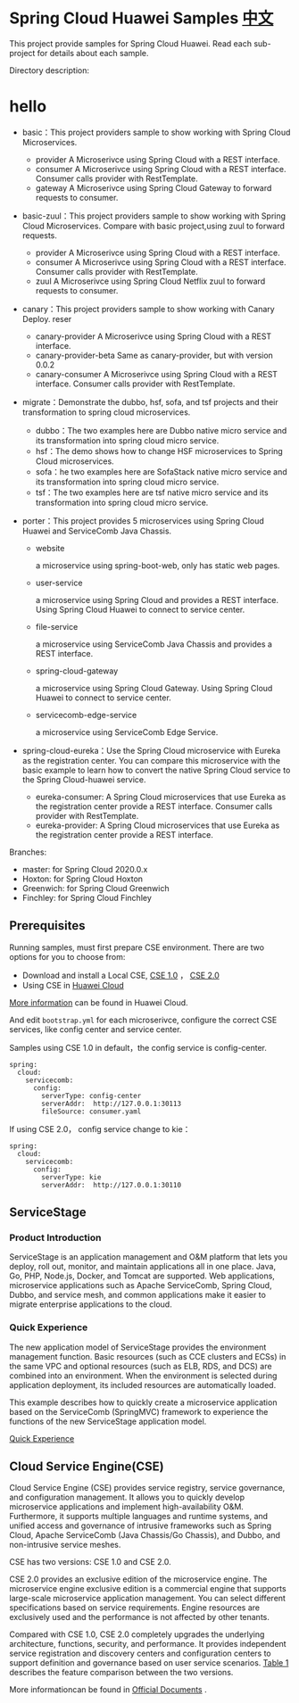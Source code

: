 # Spring Cloud Huawei Samples [中文](README_CN.md) 

This project provide samples for Spring Cloud Huawei. Read each sub-project for details about each sample. 

Directory description:
# hello
- basic：This project providers sample to show working with Spring Cloud Microservices. 
  - provider A Microserivce using Spring Cloud with a REST interface.
  - consumer A Microserivce using Spring Cloud with a REST interface. Consumer calls provider with RestTemplate.
  - gateway A Microserivce using Spring Cloud Gateway to forward requests to consumer.
- basic-zuul：This project providers sample to show working with Spring Cloud Microservices. Compare with basic project,using zuul to forward requests. 
  - provider A Microserivce using Spring Cloud with a REST interface.
  - consumer A Microserivce using Spring Cloud with a REST interface. Consumer calls provider with RestTemplate.
  - zuul A Microserivce using Spring Cloud Netflix zuul to forward requests to consumer.

- canary：This project providers sample to show working with Canary Deploy. 
reser
  - canary-provider A Microserivce using Spring Cloud with a REST interface.
  - canary-provider-beta Same as canary-provider, but with version 0.0.2
  - canary-consumer A Microserivce using Spring Cloud with a REST interface. Consumer calls provider with RestTemplate.

- migrate：Demonstrate the dubbo, hsf, sofa, and tsf projects and their transformation to spring cloud microservices.

  - dubbo：The two examples here are Dubbo native micro service and its transformation into spring cloud micro service.
  - hsf：The demo shows how to change HSF microservices to Spring Cloud microservices. 
  - sofa：he two examples here are SofaStack native micro service and its transformation into spring cloud micro service.
  - tsf：The two examples here are tsf native micro service and its transformation into spring cloud micro service.

- porter：This project provides 5 microservices using Spring Cloud Huawei and ServiceComb Java Chassis. 

  - website

    a microservice using spring-boot-web, only has static web pages.

  - user-service

    a microservice using Spring Cloud and provides a REST interface. Using Spring Cloud Huawei to connect to service center.

  - file-service

    a microservice using ServiceComb Java Chassis and provides a REST interface.

  - spring-cloud-gateway

    a microservice using Spring Cloud Gateway. Using Spring Cloud Huawei to connect to service center.

  - servicecomb-edge-service

    a microservice using ServiceComb Edge Service.

- spring-cloud-eureka：Use the Spring Cloud microservice with Eureka as the registration center. You can compare this microservice with the basic example to learn how to convert the native Spring Cloud service to the Spring Cloud-huawei service.

  - eureka-consumer: A Spring Cloud microservices that use Eureka as the registration center provide a REST interface. Consumer calls provider with RestTemplate.
  - eureka-provider: A Spring Cloud microservices that use Eureka as the registration center provide a REST interface.

Branches:

* master: for Spring Cloud 2020.0.x
* Hoxton: for Spring Cloud Hoxton
* Greenwich: for Spring Cloud Greenwich
* Finchley: for Spring Cloud Finchley

## Prerequisites

Running samples, must first prepare CSE environment. There are two options for you to choose from:

* Download and install a Local CSE,  [CSE 1.0](https://support.huaweicloud.com/devg-servicestage/ss-devg-0034.html) ， [CSE 2.0](https://support.huaweicloud.com/devg-cse/cse_devg_0036.html)  
* Using CSE in [Huawei Cloud ](https://support.huaweicloud.com/qs-cse/cse_qs_0002.html)

[More information](https://support.huaweicloud.com/devg-cse/cse_devg_0006.html) can be found in Huawei Cloud. 

And edit `bootstrap.yml` for each microserivce, configure the correct CSE services, like config center and service center.

Samples using CSE 1.0 in default，the config service is config-center. 

```
spring:
  cloud:
    servicecomb:
      config:
        serverType: config-center
        serverAddr:  http://127.0.0.1:30113
        fileSource: consumer.yaml
```

If using  CSE 2.0， config service change to kie：

```
spring:
  cloud:
    servicecomb:
      config:
        serverType: kie
        serverAddr:  http://127.0.0.1:30110
```

## ServiceStage

### Product Introduction

ServiceStage is an application management and O&M platform that lets you deploy, roll out, monitor, and maintain applications all in one place. Java, Go, PHP, Node.js, Docker, and Tomcat are supported. Web applications, microservice applications such as Apache ServiceComb, Spring Cloud, Dubbo, and service mesh, and common applications make it easier to migrate enterprise applications to the cloud.

### Quick Experience

The new application model of ServiceStage provides the environment management function. Basic resources (such as CCE clusters and ECSs) in the same VPC and optional resources (such as ELB, RDS, and DCS) are combined into an environment. When the environment is selected during application deployment, its included resources are automatically loaded.

This example describes how to quickly create a microservice application based on the ServiceComb (SpringMVC) framework to experience the functions of the new ServiceStage application model.

[Quick Experience](https://support.huaweicloud.com/intl/en-us/qs-servicestage/servicestage_qs_0025.html)

## Cloud Service Engine(CSE)

Cloud Service Engine (CSE) provides service registry, service governance, and configuration management. It allows you to quickly develop microservice applications and implement high-availability O&M. Furthermore, it supports multiple languages and runtime systems, and unified access and governance of intrusive frameworks such as Spring Cloud, Apache ServiceComb (Java Chassis/Go Chassis), and Dubbo, and non-intrusive service meshes. 

CSE has two versions: CSE 1.0 and CSE 2.0.

CSE 2.0 provides an exclusive edition of the microservice engine. The microservice engine exclusive edition is a commercial engine that supports large-scale microservice application management. You can select different specifications based on service requirements. Engine resources are exclusively used and the performance is not affected by other tenants.

Compared with CSE 1.0, CSE 2.0 completely upgrades the underlying architecture, functions, security, and performance. It provides independent service registration and discovery centers and configuration centers to support definition and governance based on user service scenarios. [Table 1](https://support.huaweicloud.com/productdesc-cse/cse_productdesc_0001.html#cse_productdesc_0001__table88531734172219) describes the feature comparison between the two versions.

More informationcan be found in [Official Documents](https://support.huaweicloud.com/wtsnew-cse/index.html)  .
